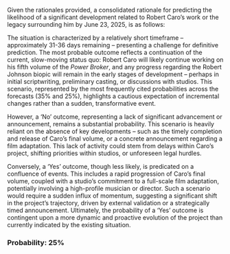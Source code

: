 Given the rationales provided, a consolidated rationale for predicting the likelihood of a significant development related to Robert Caro’s work or the legacy surrounding him by June 23, 2025, is as follows:

The situation is characterized by a relatively short timeframe – approximately 31-36 days remaining – presenting a challenge for definitive prediction. The most probable outcome reflects a continuation of the current, slow-moving status quo: Robert Caro will likely continue working on his fifth volume of the *Power Broker*, and any progress regarding the Robert Johnson biopic will remain in the early stages of development – perhaps in initial scriptwriting, preliminary casting, or discussions with studios. This scenario, represented by the most frequently cited probabilities across the forecasts (35% and 25%), highlights a cautious expectation of incremental changes rather than a sudden, transformative event.

However, a ‘No’ outcome, representing a lack of significant advancement or announcement, remains a substantial probability. This scenario is heavily reliant on the absence of key developments – such as the timely completion and release of Caro’s final volume, or a concrete announcement regarding a film adaptation.  This lack of activity could stem from delays within Caro’s project, shifting priorities within studios, or unforeseen legal hurdles.

Conversely, a ‘Yes’ outcome, though less likely, is predicated on a confluence of events. This includes a rapid progression of Caro’s final volume, coupled with a studio’s commitment to a full-scale film adaptation, potentially involving a high-profile musician or director. Such a scenario would require a sudden influx of momentum, suggesting a significant shift in the project’s trajectory, driven by external validation or a strategically timed announcement. Ultimately, the probability of a ‘Yes’ outcome is contingent upon a more dynamic and proactive evolution of the project than currently indicated by the existing situation.

### Probability: 25%
